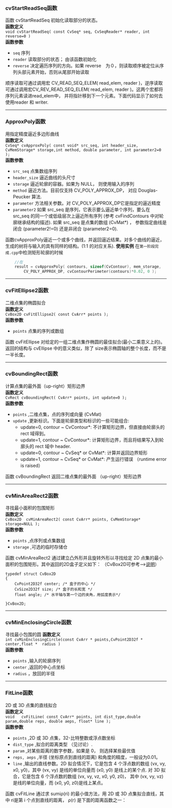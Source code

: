 ### cvStartReadSeq函数
函数 cvStartReadSeq 初始化读取部分的状态。  
**函数定义**  
`void cvStartReadSeq( const CvSeq* seq, CvSeqReader* reader, int reverse=0 )`  
**函数参数**
- `seq`  序列
- `reader`  读取部分的状态； 由该函数初始化
- `reverse`  决定遍历序列的方向。如果 reverse　为０，则读取顺序被定位从序列头部元素开始，否则从尾部开始读取

顺序读取可通过调用宏 CV_READ_SEQ_ELEM( read_elem, reader )，逆序读取可通过调用宏CV_REV_READ_SEQ_ELEM( read_elem, reader )。这两个宏都将序列元素读进read_elem中， 并将指针移到下一个元素。下面代码显示了如何去使用reader 和 writer.

---
### ApproxPoly函数
用指定精度逼近多边形曲线  
**函数定义**  
`CvSeq* cvApproxPoly( const void* src_seq, int header_size, CvMemStorage* storage,int method, double parameter, int parameter2=0 );`  
**函数参数**  
- `src_seq`  点集数组序列
- `header_size`  逼近曲线的头尺寸
- `storage`  逼近轮廓的容器。如果为 NULL， 则使用输入的序列
- `method`   逼近方法。目前仅支持 CV_POLY_APPROX_DP， 对应 Douglas-Peucker 算法.
- `parameter`  方法相关参数。对 CV_POLY_APPROX_DP它是指定的逼近精度
- `parameter2`  如果 src_seq 是序列，它表示要么逼近单个序列，要么在 src_seq 的同一个或低级层次上逼近所有序列 (参考 cvFindContours 中对轮廓继承结构的描述). 如果 src_seq 是点集的数组 (CvMat*) ， 参数指定曲线是闭合 (parameter2!=0) 还是非闭合 (parameter2=0).

函数cvApproxPoly逼近一个或多个曲线，并返回逼近结果。对多个曲线的逼近，生成的树将与输入的具有同样的结构。(1:1 的对应关系).
**使用实例**
在`第一阶段完成.cpp`中检测矩形轮廓的时候
```C++
    //在
    result = cvApproxPoly( contours, sizeof(CvContour), mem_storage,
        CV_POLY_APPROX_DP, cvContourPerimeter(contours)*0.02, 0 );
```

---
### cvFitEllipse2函数
二维点集的椭圆拟合  
**函数定义**  
`CvBox2D cvFitEllipse2( const CvArr* points );`  
**函数参数**  
- `points`  点集的序列或数组  

函数 cvFitEllipse 对给定的一组二维点集作椭圆的最佳拟合(最小二乘意义上的)。返回的结构与 cvEllipse 中的意义类似，除了 size表示椭圆轴的整个长度，而不是一半长度。

---
### cvBoundingRect函数
计算点集的最外面（up-right）矩形边界  
**函数定义**  
`CvRect cvBoundingRect( CvArr* points, int update=0 );`  
**函数参数**  
- `points` ,二维点集，点的序列或向量 (CvMat)
- `update` ,更新标识。下面是轮廓类型和标识的一些可能组合:
  - update=0, contour ~ CvContour*: 不计算矩形边界，但直接由轮廓头的 rect 域得到。
  - update=1, contour ~ CvContour*: 计算矩形边界，而且将结果写入到轮廓头的 rect 域中 header.
  - update=0, contour ~ CvSeq* or CvMat*: 计算并返回边界矩形
  - update=1, contour ~ CvSeq* or CvMat*: 产生运行错误 （runtime error is raised）

函数 cvBoundingRect 返回二维点集的最外面 （up-right）矩形边界

---
### cvMinAreaRect2函数
寻找最小面积的包围矩形  
**函数定义**  
`CvBox2D  cvMinAreaRect2( const CvArr* points, CvMemStorage* storage=NULL ); `  
**函数参数** 
- `points` ,点序列或点集数组
- `storage` ,可选的临时存储仓

函数 cvMinAreaRect2 通过建立凸外形并且旋转外形以寻找给定 2D 点集的最小面积的包围矩形。其中返回的2D盒子定义如下： （CvBox2D可参考-->[说明](http://blog.csdn.net/guoyunfei20/article/details/54616847)）
```
typedef struct CvBox2D 
{ 
    CvPoint2D32f center; /* 盒子的中心 */ 
    CvSize2D32f size; /* 盒子的长和宽 */ 
    float angle; /* 水平轴与第一个边的夹角，用弧度表示*/ 

}CvBox2D; 
```
---
### cvMinEnclosingCircle函数
寻找最小包围的圆
**函数定义**  
`int cvMinEnclosingCircle(const CvArr * points,CvPoint2D32f * 	center,float * 	radius )`	
**函数参数** 
- `points` ,输入的轮廓序列
- `center` ,返回的中心点坐标
- `radius` ，放回的半径

---
### FitLine函数
2D 或 3D 点集的直线拟合  
**函数定义**  
`void   cvFitLine( const CvArr* points, int dist_type,double param,double reps, double aeps, float* line );`  
**函数参数**  
- `points`  ,2D 或 3D 点集，32-比特整数或浮点数坐标
- `dist_type`  ,拟合的距离类型 （见讨论）.
- `param`   ,对某些距离的数字参数，如果是 0， 则选择某些最优值
- `reps, aeps`   ,半径 (坐标原点到直线的距离) 和角度的精度，一般设为0.01。
- `line`   ,输出的直线参数。2D 拟合情况下，它是包含 4 个浮点数的数组 (vx, vy, x0, y0)，其中 (vx, vy) 是线的单位向量而 (x0, y0) 是线上的某个点. 对 3D 拟合，它是包含 6 个浮点数的数组 (vx, vy, vz, x0, y0, z0)， 其中 (vx, vy, vz) 是线的单位向量，而 (x0, y0, z0)是线上某点。

函数 cvFitLine 通过求 sumiρ(ri) 的最小值方法，用 2D 或 3D 点集拟合直线，其中 ri是第 i 个点到直线的距离， ρ(r) 是下面的距离函数之一：
